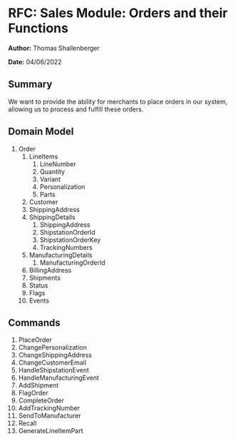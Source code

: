 # RFC: Sales Module: Orders and their Functions

**Author:** Thomas Shallenberger

**Date:** 04/06/2022

## Summary

We want to provide the ability for merchants to place orders in our system, allowing us to process and fulfill these orders.

## Domain Model

1. Order
   1. LineItems
      1. LineNumber
      2. Quantity
      3. Variant
      4. Personalization
      5. Parts
   2. Customer
   3. ShippingAddress
   4. ShippingDetails
      1. ShippingAddress
      2. ShipstationOrderId
      3. ShipstationOrderKey
      4. TrackingNumbers
   5. ManufacturingDetails
      1. ManufacturingOrderId
   6. BillingAddress
   7. Shipments
   8. Status
   9. Flags
   10. Events

## Commands

1. PlaceOrder
2. ChangePersonalization
3. ChangeShippingAddress
4. ChangeCustomerEmail
5. HandleShipstationEvent
6. HandleManufacturingEvent
7. AddShipment
8. FlagOrder
9. CompleteOrder
10. AddTrackingNumber
11. SendToManufacturer
12. Recall
13. GenerateLineItemPart
